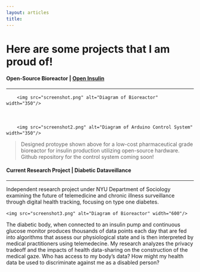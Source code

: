 ```yaml
---
layout: articles
title: 
---
```

# Here are some projects that I am proud of!


#### Open-Source Bioreactor | [Open Insulin](https://openinsulin.org)
---
<p align="center">
	
		<img src="screenshot.png" alt="Diagram of Bioreactor" width="350"/> 


	
		<img src="screenshot2.png" alt="Diagram of Arduino Control System" width="350"/> 
</p>

> Designed protoype shown above for a low-cost pharmaceutical grade bioreactor for insulin production utilizing open-source hardware. Github repository for the control system coming soon! 

 

#### Current Research Project | Diabetic Dataveillance
---
Independent research project under NYU Department of Sociology examining the future of telemedicine and chronic illness surveillance through digital health tracking, focusing on type one diabetes.

<p align="center">
	
	<img src="screenshot3.png" alt="Diagram of Bioreactor" width="600"/>

</p>

The diabetic body, when connected to an insulin pump and continuous glucose monitor produces thousands of data points each day that are fed into algorithms that assess our physiological state and is then interpreted by medical practitioners using telemedecine. My research analyzes the privacy tradeoff and the impacts of health data-sharing on the construction of the medical gaze. Who has access to my body’s data? How might my health data be used to discriminate against me as a disabled person?